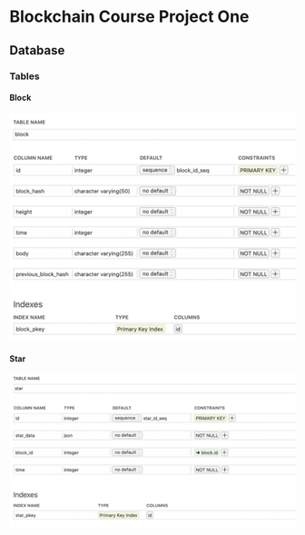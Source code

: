 # Blockchain Course Project One

## Database

### Tables

#### Block

![Block table](./src/assets/images/block.png)

#### Star

![Star table](./src/assets/images/star.png)